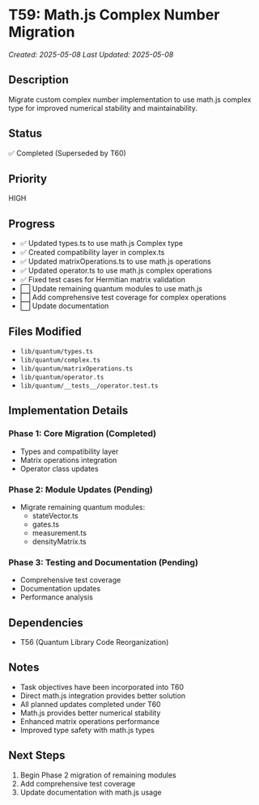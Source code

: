 # T59: Math.js Complex Number Migration
*Created: 2025-05-08*
*Last Updated: 2025-05-08*

## Description
Migrate custom complex number implementation to use math.js complex type for improved numerical stability and maintainability.

## Status
✅ Completed (Superseded by T60)

## Priority
HIGH

## Progress
- ✅ Updated types.ts to use math.js Complex type
- ✅ Created compatibility layer in complex.ts
- ✅ Updated matrixOperations.ts to use math.js operations
- ✅ Updated operator.ts to use math.js complex operations
- ✅ Fixed test cases for Hermitian matrix validation
- ⬜ Update remaining quantum modules to use math.js
- ⬜ Add comprehensive test coverage for complex operations
- ⬜ Update documentation

## Files Modified
- `lib/quantum/types.ts`
- `lib/quantum/complex.ts`
- `lib/quantum/matrixOperations.ts`
- `lib/quantum/operator.ts`
- `lib/quantum/__tests__/operator.test.ts`

## Implementation Details
### Phase 1: Core Migration (Completed)
- Types and compatibility layer
- Matrix operations integration
- Operator class updates

### Phase 2: Module Updates (Pending)
- Migrate remaining quantum modules:
  - stateVector.ts
  - gates.ts
  - measurement.ts
  - densityMatrix.ts

### Phase 3: Testing and Documentation (Pending)
- Comprehensive test coverage
- Documentation updates
- Performance analysis

## Dependencies
- T56 (Quantum Library Code Reorganization)

## Notes
- Task objectives have been incorporated into T60
- Direct math.js integration provides better solution
- All planned updates completed under T60
- Math.js provides better numerical stability
- Enhanced matrix operations performance
- Improved type safety with math.js types

## Next Steps
1. Begin Phase 2 migration of remaining modules
2. Add comprehensive test coverage
3. Update documentation with math.js usage